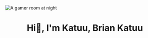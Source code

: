<picture>
 <img alt="A gamer room at night" src="https://img.freepik.com/free-vector/vector-game-room-illustration-modern-esports-concept_33099-1201.jpg?w=1060&t=st=1688733877~exp=1688734477~hmac=0c17d018e40d807e62898ba0c6a16842cd8ad0048abb1e0ecb295020b609efdc">
</picture>
<h1 align="center">Hi👋, I'm Katuu, Brian Katuu</h1>
